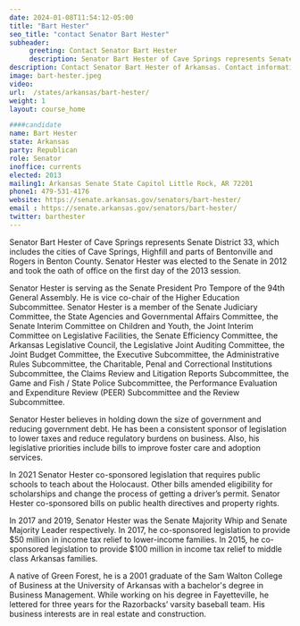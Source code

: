 ```yaml
---
date: 2024-01-08T11:54:12-05:00
title: "Bart Hester"
seo_title: "contact Senator Bart Hester"
subheader:
     greeting: Contact Senator Bart Hester
     description: Senator Bart Hester of Cave Springs represents Senate District 33, which includes the cities of Cave Springs, Highfill and parts of Bentonville and Rogers in Benton County.  Senator Hester was elected to the Senate in 2012 and took the oath of office on the first day of the 2013 session.
description: Contact Senator Bart Hester of Arkansas. Contact information for Bart Hester includes email address, phone number, and mailing address.
image: bart-hester.jpeg
video:
url:  /states/arkansas/bart-hester/
weight: 1
layout: course_home

####candidate
name: Bart Hester
state: Arkansas
party: Republican
role: Senator
inoffice: currents
elected: 2013
mailing1: Arkansas Senate State Capitol Little Rock, AR 72201
phone1: 479-531-4176
website: https://senate.arkansas.gov/senators/bart-hester/
email : https://senate.arkansas.gov/senators/bart-hester/
twitter: barthester
---
```


Senator Bart Hester of Cave Springs represents Senate District 33, which includes the cities of Cave Springs, Highfill and parts of Bentonville and Rogers in Benton County.  Senator Hester was elected to the Senate in 2012 and took the oath of office on the first day of the 2013 session.

Senator Hester is serving as the Senate President Pro Tempore of the 94th General Assembly.  He is vice co-chair of the Higher Education Subcommittee.  Senator Hester is a member of the Senate Judiciary Committee, the State Agencies and Governmental Affairs Committee, the Senate Interim Committee on Children and Youth, the Joint Interim Committee on Legislative Facilities, the Senate Efficiency Committee, the Arkansas Legislative Council, the Legislative Joint Auditing Committee, the Joint Budget Committee, the Executive Subcommittee, the Administrative Rules Subcommittee, the Charitable, Penal and Correctional Institutions Subcommittee, the Claims Review and Litigation Reports Subcommittee, the Game and Fish / State Police Subcommittee, the Performance Evaluation and Expenditure Review (PEER) Subcommittee and the Review Subcommittee.

Senator Hester believes in holding down the size of government and reducing government debt. He has been a consistent sponsor of legislation to lower taxes and reduce regulatory burdens on business. Also, his legislative priorities include bills to improve foster care and adoption services.  

In 2021 Senator Hester co-sponsored legislation that requires public schools to teach about the Holocaust. Other bills amended eligibility for scholarships and change the process of getting a driver’s permit.  Senator Hester co-sponsored bills on public health directives and property rights.

In 2017 and 2019, Senator Hester was the Senate Majority Whip and Senate Majority Leader respectively. In 2017, he co-sponsored legislation to provide $50 million in income tax relief to lower-income families. In 2015, he co-sponsored legislation to provide $100 million in income tax relief to middle class Arkansas families.

A native of Green Forest, he is a 2001 graduate of the Sam Walton College of Business at the University of Arkansas with a bachelor's degree in Business Management.  While working on his degree in Fayetteville, he lettered for three years for the Razorbacks’ varsity baseball team.  His business interests are in real estate and construction.
